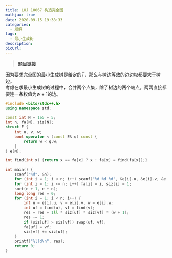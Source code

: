 ```yaml
---
title: LOJ 10067 构造完全图
mathjax: true
date: 2020-09-15 19:38:33
categories: 
  - 题解
tags: 
  - 最小生成树
description: 
picUrl: 
---
```



>[题目链接](https://loj.ac/problem/10067)  

因为要求完全图的最小生成树是给定的$T$，那么与树边等效的边边权都要大于树边。  
考虑在求最小生成树的过程中，合并两个点集，除了树边的两个端点，两两直接都要连一条权值为$w+1$的边。  

```cpp
#include <bits/stdc++.h>
using namespace std;

const int N = 1e5 + 5;
int n, fa[N], siz[N];
struct E {
	int u, v, w;
	bool operator < (const E& q) const {
		return w < q.w;
	}
} e[N];

int find(int x) {return x == fa[x] ? x : fa[x] = find(fa[x]);}

int main() {
    scanf("%d", &n);
	for (int i = 1; i < n; i++) scanf("%d %d %d", &e[i].u, &e[i].v, &e[i].w);
	for (int i = 1; i <= n; i++) fa[i] = i, siz[i] = 1;
	sort(e + 1, e + n);
	long long res = 0;
	for (int i = 1; i < n; i++) {
		int u = e[i].u, v = e[i].v, w = e[i].w;
		int uf = find(u), vf = find(v);
		res = res + 1ll * siz[uf] * siz[vf] * (w + 1);
		res -= 1;
		if (siz[uf] > siz[vf]) swap(uf, vf);
		fa[uf] = vf;
		siz[vf] += siz[uf];
	}
	printf("%lld\n", res);
	return 0;
}

```